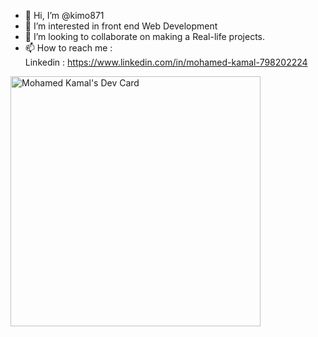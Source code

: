 - 👋 Hi, I’m @kimo871
- 👀 I’m interested in front end Web Development
- 💞️ I’m looking to collaborate on making a Real-life projects.
- 📫 How to reach me :<br/>
Linkedin : https://www.linkedin.com/in/mohamed-kamal-798202224

<!---
kimo871/kimo871 is a ✨ special ✨ repository because its `README.md` (this file) appears on your GitHub profile.
You can click the Preview link to take a look at your changes.
--->
<a href="https://app.daily.dev/kimo89"><img src="https://api.daily.dev/devcards/4ba6af5bc16941daaac65ca0db8f7a78.png?r=auw" width="400" alt="Mohamed Kamal's Dev Card"/></a>
